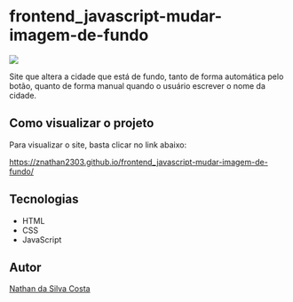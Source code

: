 # frontend_javascript-mudar-imagem-de-fundo
![](./img/preview.png)

Site que altera a cidade que está de fundo, tanto de forma automática pelo botão, quanto de forma manual quando o usuário escrever o nome da cidade.

## Como visualizar o projeto
Para visualizar o site, basta clicar no link abaixo:

https://znathan2303.github.io/frontend_javascript-mudar-imagem-de-fundo/

## Tecnologias
* HTML
* CSS
* JavaScript

## Autor
[Nathan da Silva Costa](<https://www.linkedin.com/in/nathandasilvacosta/>)